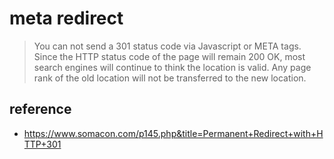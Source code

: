# meta redirect

> You can not send a 301 status code via Javascript or META tags.
> Since the HTTP status code of the page will remain 200 OK,
> most search engines will continue to think the location is valid.
> Any page rank of the old location will not be transferred to the new location.

## reference

* https://www.somacon.com/p145.php&title=Permanent+Redirect+with+HTTP+301

